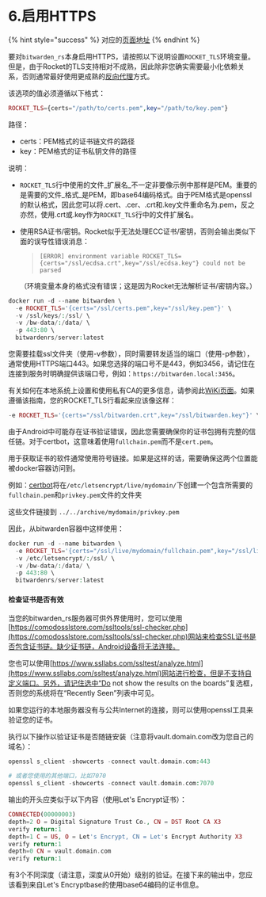 # 6.启用HTTPS

{% hint style="success" %}
对应的[页面地址](https://github.com/dani-garcia/bitwarden_rs/wiki/Enabling-HTTPS)
{% endhint %}

要对`bitwarden_rs`本身启用HTTPS，请按照以下说明设置`ROCKET_TLS`环境变量。但是，由于Rocket的TLS支持相对不成熟，因此除非您确实需要最小化依赖关系，否则通常最好使用更成熟的[反向代理](https://github.com/dani-garcia/bitwarden_rs/wiki/Proxy-examples)方式。

该选项的值必须遵循以下格式：

```php
ROCKET_TLS={certs="/path/to/certs.pem",key="/path/to/key.pem"}
```

路径：

* certs：PEM格式的证书链文件的路径
* key：PEM格式的证书私钥文件的路径

说明：

* `ROCKET_TLS`行中使用的文件_扩展名_不一定非要像示例中那样是PEM。重要的是需要的文件_格式_是PEM，即base64编码格式。由于PEM格式是openssl的默认格式，因此您可以将.cert、.cer、.crt和.key文件重命名为.pem，反之亦然，使用.crt或.key作为`ROCKET_TLS`行中的文件扩展名。
* 使用RSA证书/密钥。Rocket似乎无法处理ECC证书/密钥，否则会输出类似下面的误导性错误消息：

  > `[ERROR] environment variable ROCKET_TLS={certs="/ssl/ecdsa.crt",key="/ssl/ecdsa.key"} could not be parsed`

  （环境变量本身的格式没有错误；这是因为Rocket无法解析证书/密钥内容。）

```php
docker run -d --name bitwarden \
  -e ROCKET_TLS='{certs="/ssl/certs.pem",key="/ssl/key.pem"}' \
  -v /ssl/keys/:/ssl/ \
  -v /bw-data/:/data/ \
  -p 443:80 \
  bitwardenrs/server:latest
```

您需要挂载ssl文件夹（使用-v参数），同时需要转发适当的端口（使用-p参数），通常使用HTTPS端口443。如果您选择的端口号不是443，例如3456，请记住在连接到服务时明确提供该端口号，例如：`https://bitwarden.local:3456`。

有关如何在本地系统上设置和使用私有CA的更多信息，请参阅此[WiKi页面](https://github.com/dani-garcia/bitwarden_rs/wiki/Private-CA-and-self-signed-certs-that-work-with-Chrome)。如果遵循该指南，您的ROCKET\_TLS行看起来应该像这样：

```php
-e ROCKET_TLS='{certs="/ssl/bitwarden.crt",key="/ssl/bitwarden.key"}' \
```

由于Android中可能存在证书验证错误，因此您需要确保你的证书包拥有完整的信任链。对于certbot，这意味着使用`fullchain.pem`而不是`cert.pem`。

用于获取证书的软件通常使用符号链接。如果是这样的话，需要确保这两个位置能被docker容器访问到。

例如：[certbot](https://certbot.eff.org/)将在`/etc/letsencrypt/live/mydomain/`下创建一个包含所需要的`fullchain.pem`和`privkey.pem`文件的文件夹

这些文件链接到 `../../archive/mydomain/privkey.pem`

因此，从bitwarden容器中这样使用：

```php
docker run -d --name bitwarden \
  -e ROCKET_TLS='{certs="/ssl/live/mydomain/fullchain.pem",key="/ssl/live/mydomain/privkey.pem"}' \
  -v /etc/letsencrypt/:/ssl/ \
  -v /bw-data/:/data/ \
  -p 443:80 \
  bitwardenrs/server:latest
```

#### 检查证书是否有效

当您的bitwarden\_rs服务器可供外界使用时，您可以使用[https://comodosslstore.com/ssltools/ssl-checker.php](https://comodosslstore.com/ssltools/ssl-checker.php)网站来检查SSL证书是否包含证书链。缺少证书链，Android设备将无法连接。

您也可以使用[https://www.ssllabs.com/ssltest/analyze.html](https://www.ssllabs.com/ssltest/analyze.html)网站进行检查，但是不支持自定义端口。另外，请记住选中“Do not show the results on the boards”复选框，否则您的系统将在“Recently Seen”列表中可见。

如果您运行的本地服务器没有与公共Internet的连接，则可以使用openssl工具来验证您的证书。

执行以下操作以验证证书是否随链安装（注意将vault.domain.com改为您自己的域名）：

```php
openssl s_client -showcerts -connect vault.domain.com:443

# 或者您使用的其他端口，比如7070
openssl s_client -showcerts -connect vault.domain.com:7070
```

输出的开头应类似于以下内容（使用Let's Encrypt证书）：

```php
CONNECTED(00000003)
depth=2 O = Digital Signature Trust Co., CN = DST Root CA X3
verify return:1
depth=1 C = US, O = Let's Encrypt, CN = Let's Encrypt Authority X3
verify return:1
depth=0 CN = vault.domain.com
verify return:1
```

有3个不同深度（请注意，深度从0开始）级别的验证。在接下来的输出中，您应该看到来自Let's Encryptbase的使用base64编码的证书信息。

